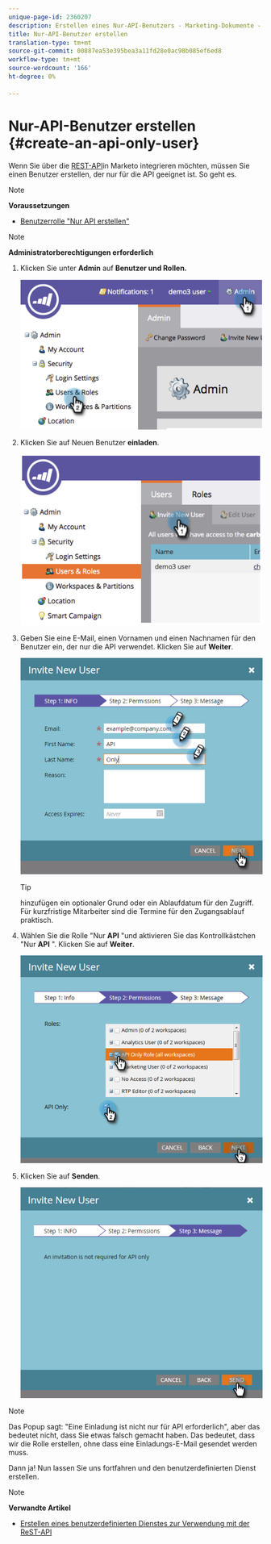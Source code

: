 ```yaml
---
unique-page-id: 2360207
description: Erstellen eines Nur-API-Benutzers - Marketing-Dokumente - Produktdokumentation
title: Nur-API-Benutzer erstellen
translation-type: tm+mt
source-git-commit: 00887ea53e395bea3a11fd28e0ac98b085ef6ed8
workflow-type: tm+mt
source-wordcount: '166'
ht-degree: 0%

---
```



# Nur-API-Benutzer erstellen {#create-an-api-only-user}

Wenn Sie über die [REST-API](http://developers.marketo.com/documentation/rest/)in Marketo integrieren möchten, müssen Sie einen Benutzer erstellen, der nur für die API geeignet ist. So geht es.

>[!NOTE]
>
>**Voraussetzungen**
>
>* [Benutzerrolle &quot;Nur API erstellen&quot;](create-an-api-only-user-role.md)

>



>[!NOTE]
>
>**Administratorberechtigungen erforderlich**

1. Klicken Sie unter **Admin** auf **Benutzer und Rollen.**

   ![](assets/image2014-9-17-9-3a31-3a31.png)

1. Klicken Sie auf Neuen Benutzer **einladen**.

   ![](assets/image2014-9-17-9-3a32-3a3.png)

1. Geben Sie eine E-Mail, einen Vornamen und einen Nachnamen für den Benutzer ein, der nur die API verwendet. Klicken Sie auf **Weiter**.

   ![](assets/image2016-5-24-10-3a53-3a7.png)

   >[!TIP]
   >
   >hinzufügen ein optionaler Grund oder ein Ablaufdatum für den Zugriff. Für kurzfristige Mitarbeiter sind die Termine für den Zugangsablauf praktisch.

1. Wählen Sie die Rolle &quot;Nur **API** &quot;und aktivieren Sie das Kontrollkästchen &quot;Nur **API** &quot;. Klicken Sie auf **Weiter**.

   ![](assets/four.png)

1. Klicken Sie auf **Senden**.

   ![](assets/image2016-5-24-11-3a8-3a20.png)

>[!NOTE]
>
>Das Popup sagt: &quot;Eine Einladung ist nicht nur für API erforderlich&quot;, aber das bedeutet nicht, dass Sie etwas falsch gemacht haben. Das bedeutet, dass wir die Rolle erstellen, ohne dass eine Einladungs-E-Mail gesendet werden muss.

Dann ja! Nun lassen Sie uns fortfahren und den benutzerdefinierten Dienst erstellen.

>[!NOTE]
>
>**Verwandte Artikel**
>
>* [Erstellen eines benutzerdefinierten Dienstes zur Verwendung mit der ReST-API](../../../product-docs/administration/additional-integrations/create-a-custom-service-for-use-with-rest-api.md)

>



